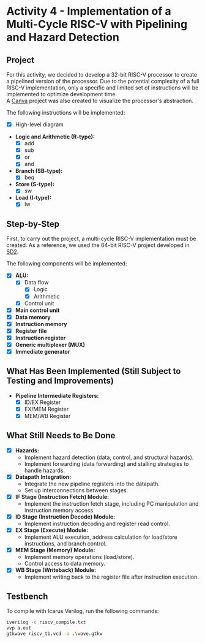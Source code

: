 # Activity 4 - Implementation of a Multi-Cycle RISC-V with Pipelining and Hazard Detection  

## Project  
For this activity, we decided to develop a 32-bit RISC-V processor to create a pipelined version of the processor. Due to the potential complexity of a full RISC-V implementation, only a specific and limited set of instructions will be implemented to optimize development time.  
A [Canva](https://www.canva.com/design/DAGWMdZUrac/1541PILC9_Dn8_2RG12VUg/edit?utm_content=DAGWMdZUrac&utm_campaign=designshare&utm_medium=link2&utm_source=sharebutton) project was also created to visualize the processor's abstraction.  

The following instructions will be implemented:  
- [X] High-level diagram  
- **Logic and Arithmetic (R-type):**  
  - [X] add  
  - [X] sub  
  - [X] or  
  - [X] and  
- **Branch (SB-type):**  
  - [X] beq  
- **Store (S-type):**  
  - [X] sw  
- **Load (I-type):**  
  - [X] lw  

## Step-by-Step  

First, to carry out the project, a multi-cycle RISC-V implementation must be created. As a reference, we used the 64-bit RISC-V project developed in [SD2](https://github.com/hmoyen/SD2/tree/main/RISC-V).  

The following components will be implemented:  
- [X] **ALU:**  
  - [X] Data flow  
    - [X] Logic  
    - [X] Arithmetic  
  - [X] Control unit  
- [X] **Main control unit**  
- [X] **Data memory**  
- [X] **Instruction memory**  
- [X] **Register file**  
- [X] **Instruction register**  
- [X] **Generic multiplexer (MUX)**  
- [X] **Immediate generator**  

## What Has Been Implemented (Still Subject to Testing and Improvements)  

- **Pipeline Intermediate Registers:**  
  - [X] ID/EX Register  
  - [X] EX/MEM Register  
  - [X] MEM/WB Register  

## What Still Needs to Be Done  

- [X] **Hazards:**  
  - Implement hazard detection (data, control, and structural hazards).  
  - Implement forwarding (data forwarding) and stalling strategies to handle hazards.  
- [X] **Datapath Integration:**  
  - Integrate the new pipeline registers into the datapath.  
  - Set up interconnections between stages.  
- [X] **IF Stage (Instruction Fetch) Module:**  
  - Implement the instruction fetch stage, including PC manipulation and instruction memory access.  
- [X] **ID Stage (Instruction Decode) Module:**  
  - Implement instruction decoding and register read control.  
- [X] **EX Stage (Execute) Module:**  
  - Implement ALU execution, address calculation for load/store instructions, and branch control.  
- [X] **MEM Stage (Memory) Module:**  
  - Implement memory operations (load/store).  
  - Control access to data memory.  
- [X] **WB Stage (Writeback) Module:**  
  - Implement writing back to the register file after instruction execution.  

## Testbench  

To compile with Icarus Verilog, run the following commands:  
```bash
iverilog -c riscv_compile.txt
vvp a.out
gtkwave riscv_tb.vcd -a .\wave.gtkw
